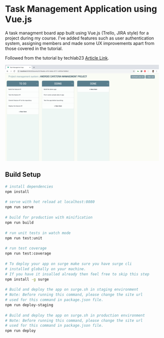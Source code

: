 # Task Management Application using Vue.js

A task managment board app built using Vue.js (Trello, JIRA style) for a project during my course. 
I've added features such as user authentication system, assigning members and made some UX improvements apart from those covered in the tutorial.

Followed from the tutorial by techlab23 [Article Link](https://levelup.gitconnected.com/task-management-application-using-vue-js-part-1-df607ca30f48?gi=c51e20fc8189).

![Project Image](/docs/images/Screenshot.png)

## Build Setup

```bash
# install dependencies
npm install

# serve with hot reload at localhost:8080
npm run serve

# build for production with minification
npm run build

# run unit tests in watch mode
npm run test:unit

# run test coverage
npm run test:coverage

# To deploy your app on surge make sure you have surge cli
# installed globally on your machine.
# If you have it insalled already then feel free to skip this step
npm install -g surge

# Build and deploy the app on surge.sh in staging environment
# Note: Before running this command, please change the site url
# used for this command in package.json file.
npm run deploy-staging

# Build and deploy the app on surge.sh in production environment
# Note: Before running this command, please change the site url
# used for this command in package.json file.
npm run deploy
```
